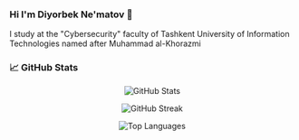 ### Hi I'm Diyorbek Ne'matov 👋

 I study at the "Cybersecurity" faculty of Tashkent University of Information Technologies named after Muhammad al-Khorazmi

### 📈 GitHub Stats

<p align="center">
  <img src="https://github-readme-stats.vercel.app/api?username=diyorbeknematov&show_icons=true&theme=tokyonight&hide=prs" alt="GitHub Stats" />
</p>

<p align="center">
  <img src="https://github-readme-streak-stats.herokuapp.com?user=diyorbeknematov&theme=tokyonight&date_format=M%20j%5B%2C%20Y%5D" alt="GitHub Streak" />
</p>

<p align="center">
  <img src="https://github-readme-stats.vercel.app/api/top-langs/?username=diyorbeknematov&layout=compact&theme=tokyonight" alt="Top Languages" />
</p>
